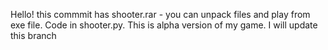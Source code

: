 Hello! this commmit has shooter.rar - you can unpack files and play from exe file. Code in shooter.py. This is alpha version of my game. I will update this branch 
